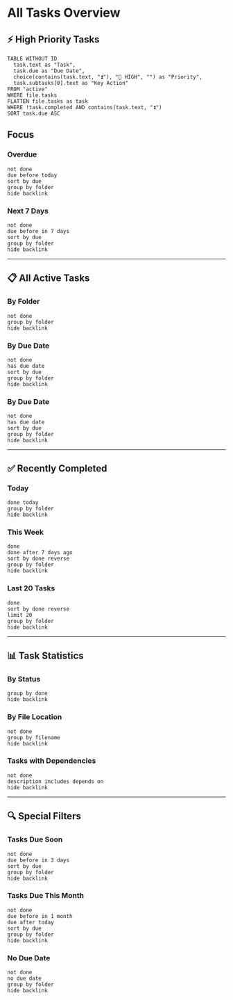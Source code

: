 # All Tasks Overview

## ⚡ High Priority Tasks

```dataview
TABLE WITHOUT ID
  task.text as "Task",
  task.due as "Due Date",
  choice(contains(task.text, "⏫"), "🔴 HIGH", "") as "Priority",
  task.subtasks[0].text as "Key Action"
FROM "active"
WHERE file.tasks
FLATTEN file.tasks as task
WHERE !task.completed AND contains(task.text, "⏫")
SORT task.due ASC
```

## Focus

### Overdue
```tasks
not done
due before today
sort by due
group by folder
hide backlink
```

### Next 7 Days
```tasks
not done
due before in 7 days
sort by due
group by folder
hide backlink
```

---

## 📋 All Active Tasks

### By Folder
```tasks
not done
group by folder
hide backlink
```

### By Due Date
```tasks
not done
has due date
sort by due
group by folder
hide backlink
```

### By Due Date
```tasks
not done
has due date
sort by due
group by folder
hide backlink
```

---

## ✅ Recently Completed

### Today
```tasks
done today
group by folder
hide backlink
```

### This Week
```tasks
done
done after 7 days ago
sort by done reverse
group by folder
hide backlink
```

### Last 20 Tasks
```tasks
done
sort by done reverse
limit 20
group by folder
hide backlink
```

---

## 📊 Task Statistics

### By Status
```tasks
group by done
hide backlink
```

### By File Location
```tasks
not done
group by filename
hide backlink
```

### Tasks with Dependencies
```tasks
not done
description includes depends on
hide backlink
```

---

## 🔍 Special Filters

### Tasks Due Soon
```tasks
not done
due before in 3 days
sort by due
group by folder
hide backlink
```

### Tasks Due This Month
```tasks
not done
due before in 1 month
due after today
sort by due
group by folder
hide backlink
```

### No Due Date
```tasks
not done
no due date
group by folder
hide backlink
```